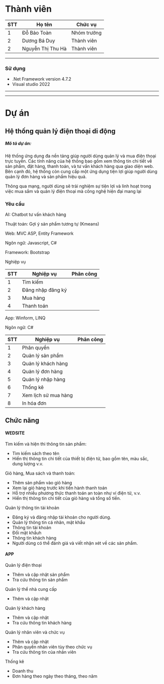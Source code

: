 # Thành viên

| STT | Họ tên | Chức vụ  |
|----------------|--------------------|--------------------|
|  1  |  Đỗ Bảo Toàn  |   Nhóm trưởng  |
|  2  |  Dương Bá Duy |   Thành viên   |
|  2  |  Nguyễn Thị Thu Hà |   Thành viên   |
-----------------------------------------------
### Sử dụng 
 - .Net Framework version 4.7.2
 - Visual studio 2022
-----------------------------------------------

-----------------------------------------------
# Dự án

## Hệ thống quản lý điện thoại di động

<h5>Mô tả dự án: </h5>
<p>Hệ thống ứng dụng đa nền tảng giúp người dùng quản lý và mua điện thoại trực tuyến. Các tính năng của hệ thống bao gồm xem thông tin chi tiết về sản phẩm, đặt hàng, thanh toán, và tư vấn khách hàng qua giao diện web. Bên cạnh đó, hệ thống còn cung cấp một ứng dụng tiện lợi giúp người dùng quản lý đơn hàng và sản phẩm hiệu quả.</p>

<p>Thông qua mạng, người dùng sẽ trải nghiệm sự tiện lợi và linh hoạt trong việc mua sắm và quản lý điện thoại mà công nghệ hiện đại mang lại </p>

### Yêu cầu 
<p>AI: Chatbot tư vấn khách hàng  </p>
<p>Thuật toán: Gợi ý sản phẩm tương tự (Kmeans)</p>

<p>Web: MVC ASP, Entity Framework</p>
<p>Ngôn ngữ: Javascript, C# </p>
<p>Framework: Bootstrap</p>

<p>Nghiệp vụ</p>

| STT | Nghiệp vụ | Phân công  |
|----------------|--------------------|--------------------|
|  1  |  Tìm kiếm
|  2  |  Đăng nhập đăng ký 
|  3  |  Mua hàng 
|  4  |  Thanh toán


<p>App: Winform, LINQ</p>
<p>Ngôn ngữ: C# </p>

| STT | Nghiệp vụ | Phân công  |
|----------------|--------------------|--------------------|
|  1 |  Phân quyền
|  2 |  Quản lý sản phẩm
|  3 |  Quản lý khách hàng
|  4 |  Quản lý đơn hàng
|  5 |  Quản lý nhập hàng
|  6 |  Thống kê
|  7 |  Xem lịch sử mua hàng
|  8 |  In hóa đơn


## Chức năng
#### WEDSITE
<p>Tìm kiếm và hiện thi thông tin sản phẩm:</p>
<ul>
  <li>Tìm kiếm sách theo tên</li>
  <li>Hiển thị thông tin chi tiết của thiết bị điện tử, bao gồm tên, màu sắc, dung lượng v.v.</li>
</ul>
<p>
  Giỏ hàng, Mua sách và thanh toán:
</p>
<ul>
  <li>Thêm sản phẩm vào giỏ hàng </li>
  <li>Xem lại giỏ hàng trước khi tiến hành thanh toán</li>
   <li>Hỗ trợ nhiều phương thức thanh toán an toàn như ví điện tử, v.v.</li>
	<li>Hiển thị thông tin chi tiết của giỏ hàng và tổng số tiền.</li>
</ul>
<p>
 Quản lý thông tin tài khoản 
</p>
<ul>
<li>
    Đăng ký và đăng nhập tài khoản cho người dùng.
  </li>
  <li>Quản lý thông tin cá nhân, mật khẩu</li>
<li>Thông tin tài khoản</li>
 <li>Đổi mật khẩuh</li>
<li>Thông tin khách hàng</li>
<li>Người dùng có thể đánh giá và viết nhận xét về các sản phẩm.</li>
</ul>

#### APP

<p>
Quản lý điện thoại
</p>
<ul>
<li>Thêm và cập nhật sản phẩm</li>
<li>Tra cứu thông tin sản phẩm</li>
</ul>
<p>
Quản lý thể nhà cung cấp
</p>
<ul>
<li>Thêm và cập nhật </li>
</ul>
<p>
Quản lý khách hàng
</p>
<ul>
<li>Thêm và cập nhật </li>
<li>Tra cứu thông tin khách hàng</li>
</ul>
Quản lý nhân viên và chức vụ
</p>
<ul>
<li>Thêm và cập nhật </li>
<li> Phân quyền nhân viên tùy theo chức vụ</li>
<li> Tra cứu thông tin của nhân viên </li></li>
</ul>
<p>
Thống kê</p>
<ul>
<li>Doanh thu </li>
<li> Đơn hàng theo ngày theo tháng, theo năm</li></li>
</ul>
